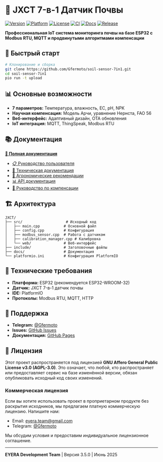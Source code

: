 # 🌱 JXCT 7-в-1 Датчик Почвы

[![Version](https://img.shields.io/github/v/tag/Gfermoto/soil-sensor-7in1?color=blue&label=version)](https://github.com/Gfermoto/soil-sensor-7in1/releases)
[![Platform](https://img.shields.io/badge/platform-ESP32-green.svg)](https://www.espressif.com/en/products/socs/esp32)
[![License](https://img.shields.io/github/license/Gfermoto/soil-sensor-7in1?color=yellow&label=license)](LICENSE)
[![CI](https://github.com/Gfermoto/soil-sensor-7in1/actions/workflows/ci.yml/badge.svg?branch=main)](https://github.com/Gfermoto/soil-sensor-7in1/actions/workflows/ci.yml) [![Docs](https://github.com/Gfermoto/soil-sensor-7in1/actions/workflows/pages.yml/badge.svg?branch=main)](https://github.com/Gfermoto/soil-sensor-7in1/actions/workflows/pages.yml) [![Release](https://github.com/Gfermoto/soil-sensor-7in1/actions/workflows/firmware_release.yml/badge.svg)](https://github.com/Gfermoto/soil-sensor-7in1/actions/workflows/firmware_release.yml)

**Профессиональная IoT система мониторинга почвы на базе ESP32 с Modbus RTU, MQTT и продвинутыми алгоритмами компенсации**

## 🚀 Быстрый старт

```bash
# Клонирование и сборка
git clone https://github.com/Gfermoto/soil-sensor-7in1.git
cd soil-sensor-7in1
pio run -t upload
```

## 📊 Основные возможности

- **7 параметров:** Температура, влажность, EC, pH, NPK
- **Научная компенсация:** Модель Арчи, уравнение Нернста, FAO 56
- **Веб-интерфейс:** Адаптивный дизайн, OTA обновления
- **IoT интеграция:** MQTT, ThingSpeak, Modbus RTU

## 📚 Документация

**[📖 Полная документация](https://gfermoto.github.io/soil-sensor-7in1/)**

- [📋 Руководство пользователя](docs/manuals/USER_GUIDE.md)
- [🔧 Техническая документация](docs/manuals/TECHNICAL_DOCS.md)
- [🌱 Агрономические рекомендации](docs/manuals/AGRO_RECOMMENDATIONS.md)
- [📊 API документация](docs/manuals/API.md)
- [🔬 Руководство по компенсации](docs/manuals/COMPENSATION_GUIDE.md)

## 🏗️ Архитектура

```
JXCT/
├── src/                    # Исходный код
│   ├── main.cpp           # Основной файл
│   ├── config.cpp         # Конфигурация
│   ├── modbus_sensor.cpp  # Работа с датчиком
│   ├── calibration_manager.cpp # Калибровка
│   └── web/               # Веб-интерфейс
├── include/               # Заголовочные файлы
├── docs/                  # Документация
└── platformio.ini         # Конфигурация PlatformIO
```

## 🔧 Технические требования

- **Платформа:** ESP32 (рекомендуется ESP32-WROOM-32)
- **Датчик:** JXCT 7-в-1 датчик почвы
- **IDE:** PlatformIO
- **Протоколы:** Modbus RTU, MQTT, HTTP

## 🤝 Поддержка

- **Telegram:** [@Gfermoto](https://t.me/Gfermoto)
- **Issues:** [GitHub Issues](https://github.com/Gfermoto/soil-sensor-7in1/issues)
- **Документация:** [GitHub Pages](https://gfermoto.github.io/soil-sensor-7in1/)

## 📄 Лицензия

Этот проект распространяется под лицензией **GNU Affero General Public License v3.0 (AGPL-3.0)**. Это означает, что любой, кто распространяет или предоставляет сервис на базе изменённой версии, обязан опубликовать исходный код своих изменений.

### Коммерческая лицензия

Если вы хотите использовать проект в проприетарном продукте без раскрытия исходников, мы предлагаем платную коммерческую лицензию. Напишите нам:

- Email: eyera.team@gmail.com
- Telegram: [@Gfermoto](https://t.me/Gfermoto)

Мы обсудим условия и предоставим индивидуальное лицензионное соглашение.

---

**EYERA Development Team** | Версия 3.5.0 | Июнь 2025 